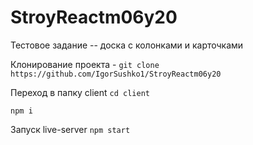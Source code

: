 # StroyReactm06y20
Тестовое задание -- доска с колонками и карточками

Клонирование проекта - ```git clone https://github.com/IgorSushko1/StroyReactm06y20```

Переход в папку client ```cd client```

```npm i```

Запуск live-server ```npm start```
